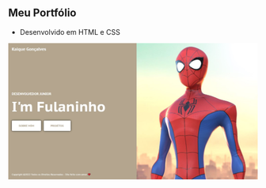 ## Meu Portfólio

* Desenvolvido em HTML e CSS

<img src="./assets/images/print-portfolio.jpg" alt="Print Portfólio">